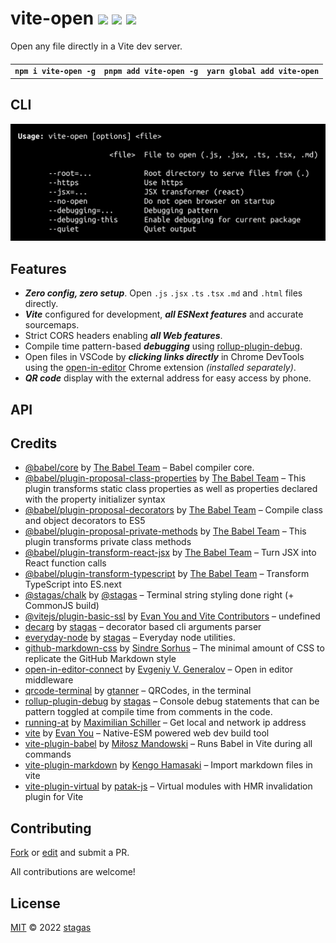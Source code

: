 <h1>
vite-open <a href="https://npmjs.org/package/vite-open"><img src="https://img.shields.io/badge/npm-v3.0.2-F00.svg?colorA=000"/></a> <a href="src"><img src="https://img.shields.io/badge/loc-387-FFF.svg?colorA=000"/></a> <a href="LICENSE"><img src="https://img.shields.io/badge/license-MIT-F0B.svg?colorA=000"/></a>
</h1>

<p></p>

Open any file directly in a Vite dev server.

<h4>
<table><tr><td title="Triple click to select and copy paste">
<code>npm i vite-open -g</code>
</td><td title="Triple click to select and copy paste">
<code>pnpm add vite-open -g</code>
</td><td title="Triple click to select and copy paste">
<code>yarn global add vite-open</code>
</td></tr></table>
</h4>

## CLI

<p></p>
<p>
<img width="579.4285714285714" src="cli.png" />
</p>

<h2>Features</h2>
<ul>
<li><strong><em>Zero config, zero setup</em></strong>. Open <code>.js</code> <code>.jsx</code> <code>.ts</code> <code>.tsx</code> <code>.md</code> and <code>.html</code> files directly.</li>
<li><strong><em>Vite</em></strong> configured for development, <strong><em>all ESNext features</em></strong> and accurate sourcemaps.</li>
<li>Strict CORS headers enabling <strong><em>all Web features</em></strong>.</li>
<li>Compile time pattern-based <strong><em>debugging</em></strong> using <a href="https://github.com/stagas/rollup-plugin-debug">rollup-plugin-debug</a>.</li>
<li>Open files in VSCode by <strong><em>clicking links directly</em></strong> in Chrome DevTools using the <a href="https://github.com/generalov/open-in-editor-extension">open-in-editor</a> Chrome extension <em>(installed separately)</em>.</li>
<li><strong><em>QR code</em></strong> display with the external address for easy access by phone.</li>
</ul>

## API

## Credits

- [@babel/core](https://npmjs.org/package/@babel/core) by [The Babel Team](https://babel.dev/team) &ndash; Babel compiler core.
- [@babel/plugin-proposal-class-properties](https://npmjs.org/package/@babel/plugin-proposal-class-properties) by [The Babel Team](https://babel.dev/team) &ndash; This plugin transforms static class properties as well as properties declared with the property initializer syntax
- [@babel/plugin-proposal-decorators](https://npmjs.org/package/@babel/plugin-proposal-decorators) by [The Babel Team](https://babel.dev/team) &ndash; Compile class and object decorators to ES5
- [@babel/plugin-proposal-private-methods](https://npmjs.org/package/@babel/plugin-proposal-private-methods) by [The Babel Team](https://babel.dev/team) &ndash; This plugin transforms private class methods
- [@babel/plugin-transform-react-jsx](https://npmjs.org/package/@babel/plugin-transform-react-jsx) by [The Babel Team](https://babel.dev/team) &ndash; Turn JSX into React function calls
- [@babel/plugin-transform-typescript](https://npmjs.org/package/@babel/plugin-transform-typescript) by [The Babel Team](https://babel.dev/team) &ndash; Transform TypeScript into ES.next
- [@stagas/chalk](https://npmjs.org/package/@stagas/chalk) by [@stagas](@stagas/chalk) &ndash; Terminal string styling done right (+ CommonJS build)
- [@vitejs/plugin-basic-ssl](https://npmjs.org/package/@vitejs/plugin-basic-ssl) by [Evan You and Vite Contributors](https://github.com/vitejs) &ndash; undefined
- [decarg](https://npmjs.org/package/decarg) by [stagas](https://github.com/stagas) &ndash; decorator based cli arguments parser
- [everyday-node](https://npmjs.org/package/everyday-node) by [stagas](https://github.com/stagas) &ndash; Everyday node utilities.
- [github-markdown-css](https://npmjs.org/package/github-markdown-css) by [Sindre Sorhus](https://sindresorhus.com) &ndash; The minimal amount of CSS to replicate the GitHub Markdown style
- [open-in-editor-connect](https://npmjs.org/package/open-in-editor-connect) by [Evgeniy V. Generalov](https://github.com/generalov) &ndash; Open in editor middleware
- [qrcode-terminal](https://npmjs.org/package/qrcode-terminal) by [gtanner](https://github.com/gtanner) &ndash; QRCodes, in the terminal
- [rollup-plugin-debug](https://npmjs.org/package/rollup-plugin-debug) by [stagas](https://github.com/stagas) &ndash; Console debug statements that can be pattern toggled at compile time from comments in the code.
- [running-at](https://npmjs.org/package/running-at) by [Maximilian Schiller](https://github.com/BetaHuhn) &ndash; Get local and network ip address
- [vite](https://npmjs.org/package/vite) by [Evan You](https://github.com/vitejs) &ndash; Native-ESM powered web dev build tool
- [vite-plugin-babel](https://npmjs.org/package/vite-plugin-babel) by [Miłosz Mandowski](https://github.com/owlsdepartment) &ndash; Runs Babel in Vite during all commands
- [vite-plugin-markdown](https://npmjs.org/package/vite-plugin-markdown) by [Kengo Hamasaki](https://github.com/hmsk) &ndash; Import markdown files in vite
- [vite-plugin-virtual](https://npmjs.org/package/vite-plugin-virtual) by [patak-js](https://github.com/patak-js) &ndash; Virtual modules with HMR invalidation plugin for Vite

## Contributing

[Fork](https://github.com/stagas/vite-open/fork) or [edit](https://github.dev/stagas/vite-open) and submit a PR.

All contributions are welcome!

## License

<a href="LICENSE">MIT</a> &copy; 2022 [stagas](https://github.com/stagas)
